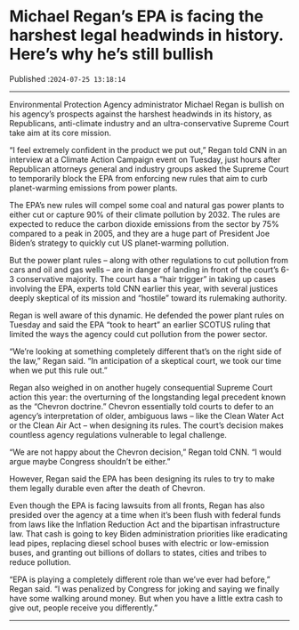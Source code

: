 # Michael Regan’s EPA is facing the harshest legal headwinds in history. Here’s why he’s still bullish

Published :`2024-07-25 13:18:14`

---

Environmental Protection Agency administrator Michael Regan is bullish on his agency’s prospects against the harshest headwinds in its history, as Republicans, anti-climate industry and an ultra-conservative Supreme Court take aim at its core mission.

“I feel extremely confident in the product we put out,” Regan told CNN in an interview at a Climate Action Campaign event on Tuesday, just hours after Republican attorneys general and industry groups asked the Supreme Court to temporarily block the EPA from enforcing new rules that aim to curb planet-warming emissions from power plants.

The EPA’s new rules will compel some coal and natural gas power plants to either cut or capture 90% of their climate pollution by 2032. The rules are expected to reduce the carbon dioxide emissions from the sector by 75% compared to a peak in 2005, and they are a huge part of President Joe Biden’s strategy to quickly cut US planet-warming pollution.

But the power plant rules – along with other regulations to cut pollution from cars and oil and gas wells – are in danger of landing in front of the court’s 6-3 conservative majority. The court has a “hair trigger” in taking up cases involving the EPA, experts told CNN earlier this year, with several justices deeply skeptical of its mission and “hostile” toward its rulemaking authority.

Regan is well aware of this dynamic. He defended the power plant rules on Tuesday and said the EPA “took to heart” an earlier SCOTUS ruling that limited the ways the agency could cut pollution from the power sector.

“We’re looking at something completely different that’s on the right side of the law,” Regan said. “In anticipation of a skeptical court, we took our time when we put this rule out.”

Regan also weighed in on another hugely consequential Supreme Court action this year: the overturning of the longstanding legal precedent known as the “Chevron doctrine.” Chevron essentially told courts to defer to an agency’s interpretation of older, ambiguous laws – like the Clean Water Act or the Clean Air Act – when designing its rules. The court’s decision makes countless agency regulations vulnerable to legal challenge.

“We are not happy about the Chevron decision,” Regan told CNN. “I would argue maybe Congress shouldn’t be either.”

However, Regan said the EPA has been designing its rules to try to make them legally durable even after the death of Chevron.

Even though the EPA is facing lawsuits from all fronts, Regan has also presided over the agency at a time when it’s been flush with federal funds from laws like the Inflation Reduction Act and the bipartisan infrastructure law. That cash is going to key Biden administration priorities like eradicating lead pipes, replacing diesel school buses with electric or low-emission buses, and granting out billions of dollars to states, cities and tribes to reduce pollution.

“EPA is playing a completely different role than we’ve ever had before,” Regan said. “I was penalized by Congress for joking and saying we finally have some walking around money. But when you have a little extra cash to give out, people receive you differently.”

---

